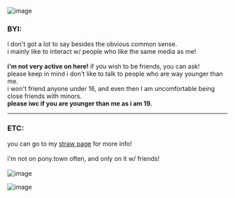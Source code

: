 ![image](https://github.com/user-attachments/assets/3bab0b0e-14ee-4d2a-850d-bf271a75b615)
### **BYI:**<br/>
i don't got a lot to say besides the obvious common sense.<br/>
i mainly like to interact w/ people who like the same media as me!<br/>
\
**i'm not very active on here!** if you wish to be friends, you can ask!<br/>
please keep in mind i don't like to talk to people who are way younger than me.<br/>
i won't friend anyone under 16, and even then I am uncomfortable being close friends with minors.<br/>
**please iwc if you are younger than me as i am 19.**
***
### **ETC:**<br/>
you can go to my [straw page](https://invdrrrzim.straw.page) for more info!<br/>
\
i'm not on pony.town often, and only on it w/ friends!<br/>
\
![image](https://media4.giphy.com/media/4F0ByPtwUDH5m/200w.gif?cid=6c09b952djo8ljzoikdzphwxy9uvdg81ez6tc7j85bbz36qs&ep=v1_gifs_search&rid=200w.gif&ct=g)

![image](https://github.com/user-attachments/assets/4b402825-3ddf-4e2c-813a-8845c40b005e)
